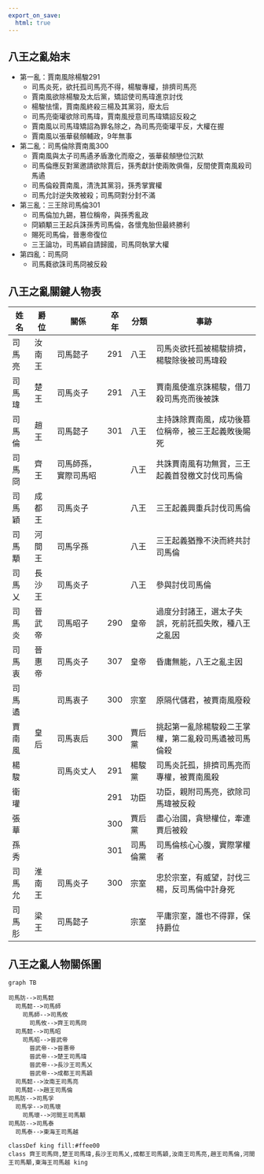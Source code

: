 ```yaml
---
export_on_save:
  html: true
---
```


## 八王之亂始末
- 第一亂：賈南風除楊駿291
  - 司馬炎死，欲托孤司馬亮不得，楊駿專權，排擠司馬亮
  - 賈南風欲除楊駿及太后黨，矯詔使司馬瑋進京討伐
  - 楊駿怯懦，賈南風終殺三楊及其黨羽，廢太后
  - 司馬亮衛瓘欲除司馬瑋，賈南風授意司馬瑋矯詔反殺之
  - 賈南風以司馬瑋矯詔為罪名除之，為司馬亮衛瓘平反，大權在握
  - 賈南風以張華裴頠輔政，9年無事
- 第二亂：司馬倫除賈南風300
  - 賈南風與太子司馬遹矛盾激化而廢之，張華裴頠戀位沉默
  - 司馬倫應反對黨邀請欲除賈后，孫秀獻計使兩敗俱傷，反間使賈南風殺司馬遹
  - 司馬倫殺賈南風，清洗其黨羽，孫秀掌實權
  - 司馬允討逆失敗被殺；司馬冏對分封不滿
- 第三亂：三王除司馬倫301
  - 司馬倫加九錫，篡位稱帝，與孫秀亂政
  - 冏穎顒三王起兵誅孫秀司馬倫，各懷鬼胎但最終勝利
  - 賜死司馬倫，晉惠帝復位
  - 三王論功，司馬穎自請歸國，司馬冏執掌大權
- 第四亂：司馬冏
  - 司馬蕤欲誅司馬冏被反殺

## 八王之亂關鍵人物表

姓名|爵位|關係|卒年|分類|事跡
--|--|--|--|--|--
司馬亮|汝南王|司馬懿子|291|八王|司馬炎欲托孤被楊駿排擠，楊駿除後被司馬瑋殺
司馬瑋|楚王|司馬炎子|291|八王|賈南風使進京誅楊駿，借刀殺司馬亮而後被誅
司馬倫|趙王|司馬懿子|301|八王|主持誅除賈南風，成功後篡位稱帝，被三王起義敗後賜死
司馬冏|齊王|司馬師孫，實際司馬昭||八王|共誅賈南風有功無賞，三王起義首發檄文討伐司馬倫
司馬穎|成都王|司馬炎子||八王|三王起義興重兵討伐司馬倫
司馬顒|河間王|司馬孚孫||八王|三王起義猶豫不決而終共討司馬倫
司馬乂|長沙王|司馬炎子||八王|參與討伐司馬倫
司馬炎|晉武帝|司馬昭子|290|皇帝|過度分封諸王，選太子失誤，死前託孤失敗，種八王之亂因
司馬衷|晉惠帝|司馬炎子|307|皇帝|昏庸無能，八王之亂主因
司馬遹||司馬衷子|300|宗室|原隔代儲君，被賈南風廢殺
賈南風|皇后|司馬衷后|300|賈后黨|挑起第一亂除楊駿殺二王掌權，第二亂殺司馬遹被司馬倫殺
楊駿||司馬炎丈人|291|楊駿黨|司馬炎託孤，排擠司馬亮而專權，被賈南風殺
衛瓘|||291|功臣|功臣，親附司馬亮，欲除司馬瑋被反殺
張華|||300|賈后黨|盡心治國，貪戀權位，牽連賈后被殺
孫秀|||301|司馬倫黨|司馬倫核心心腹，實際掌權者
司馬允|淮南王|司馬炎子|300|宗室|忠於宗室，有威望，討伐三楊，反司馬倫中計身死
司馬肜|梁王|司馬懿子||宗室|平庸宗室，誰也不得罪，保持爵位

## 八王之亂人物關係圖

```mermaid
graph TB

司馬防-->司馬懿
  司馬懿-->司馬師
    司馬師-->司馬攸
      司馬攸-->齊王司馬冏
  司馬懿-->司馬昭
    司馬昭-->晉武帝
      晉武帝-->晉惠帝
      晉武帝-->楚王司馬瑋
      晉武帝-->長沙王司馬乂
      晉武帝-->成都王司馬穎
  司馬懿-->汝南王司馬亮
  司馬懿-->趙王司馬倫
司馬防-->司馬孚
  司馬孚-->司馬瓌
    司馬瓌-->河間王司馬顒
司馬防-->司馬泰
  司馬泰-->東海王司馬越
 
classDef king fill:#ffee00
class 齊王司馬冏,楚王司馬瑋,長沙王司馬乂,成都王司馬穎,汝南王司馬亮,趙王司馬倫,河間王司馬顒,東海王司馬越 king 

```